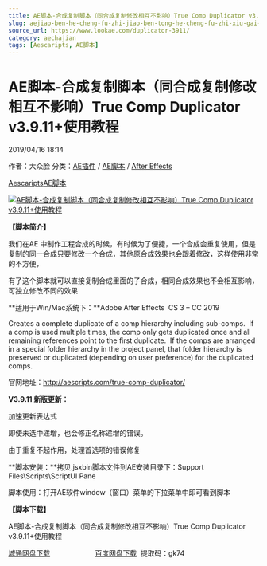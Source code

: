 ```yaml
---
title: AE脚本-合成复制脚本（同合成复制修改相互不影响）True Comp Duplicator v3.9.11+使用教程
slug: aejiao-ben-he-cheng-fu-zhi-jiao-ben-tong-he-cheng-fu-zhi-xiu-gai-xiang-hu-bu-ying-xiang-true-comp-duplicator-v3-9-11-shi-yong-jiao-cheng
source_url: https://www.lookae.com/duplicator-3911/
category: aechajian
tags: [Aescaripts, AE脚本]
---
```

# AE脚本-合成复制脚本（同合成复制修改相互不影响）True Comp Duplicator v3.9.11+使用教程

2019/04/16 18:14

作者：大众脸
分类：[AE插件](https://www.lookae.com/after-effects/aechajian/) / [AE脚本](https://www.lookae.com/after-effects/aescripts/) / [After Effects](https://www.lookae.com/after-effects/)

[Aescaripts](https://www.lookae.com/tag/aescaripts/)[AE脚本](https://www.lookae.com/tag/ae%e8%84%9a%e6%9c%ac/)

[![AE脚本-合成复制脚本（同合成复制修改相互不影响）True Comp Duplicator v3.9.11+使用教程](https://www.lookae.com/wp-content/uploads/2016/07/True-Comp-Duplicator.jpg "AE脚本-合成复制脚本（同合成复制修改相互不影响）True Comp Duplicator v3.9.11+使用教程-LookAE.com")](https://www.lookae.com/wp-content/uploads/2016/07/True-Comp-Duplicator.jpg)

**【脚本简介】**

我们在AE 中制作工程合成的时候，有时候为了便捷，一个合成会重复使用，但是复制的同一合成只要修改一个合成，其他原合成效果也会跟着修改，这样使用非常的不方便，

有了这个脚本就可以直接复制合成里面的子合成，相同合成效果也不会相互影响，可独立修改不同的效果

**适用于Win/Mac系统下：**Adobe After Effects  CS 3 – CC 2019

Creates a complete duplicate of a comp hierarchy including sub-comps.  If a comp is used multiple times, the comp only gets duplicated once and all remaining references point to the first duplicate.  If the comps are arranged in a special folder hierarchy in the project panel, that folder hierarchy is preserved or duplicated (depending on user preference) for the duplicated comps.

官网地址：http://aescripts.com/true-comp-duplicator/

**V3.9.11 新版更新：**

加速更新表达式

即使未选中递增，也会修正名称递增的错误。

由于重复不起作用，处理首选项的错误修复

**脚本安装：**拷贝.jsxbin脚本文件到AE安装目录下：Support Files\Scripts\ScriptUI Pane

脚本使用：打开AE软件window（窗口）菜单的下拉菜单中即可看到脚本

**【脚本下载】**

AE脚本-合成复制脚本（同合成复制修改相互不影响）True Comp Duplicator v3.9.11+使用教程

[城通网盘下载](https://lookae.ctfile.com/fs/680462-366048836)                       [百度网盘下载](https://pan.baidu.com/s/19vawKFPKncIJ3JMb5U6SCg)  提取码：gk74
